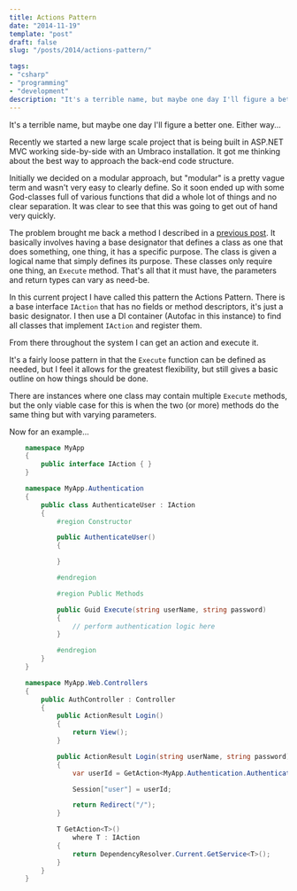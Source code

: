```yaml
---
title: Actions Pattern
date: "2014-11-19"
template: "post"
draft: false
slug: "/posts/2014/actions-pattern/"

tags:
- "csharp"
- "programming"
- "development"
description: "It's a terrible name, but maybe one day I'll figure a better one.  Either way..."
---
```

It's a terrible name, but maybe one day I'll figure a better one.  Either way...

Recently we started a new large scale project that is being built in ASP.NET MVC working side-by-side with an Umbraco installation.  It got me thinking about the best way to approach the back-end code structure.

Initially we decided on a modular approach, but "modular" is a pretty vague term and wasn't very easy to clearly define.  So it soon ended up with some God-classes full of various functions that did a whole lot of things and no clear separation.  It was clear to see that this was going to get out of hand very quickly.

The problem brought me back a method I described in a [previous post](/blog/2013/04/alternative-to-entity-framework-and-the-repository-pattern/).  It basically involves having a base designator that defines a class as one that does something, one thing, it has a specific purpose.  The class is given a logical name that simply defines its purpose.  These classes only require one thing, an `Execute` method.  That's all that it must have, the parameters and return types can vary as need-be.

In this current project I have called this pattern the Actions Pattern.  There is a base interface `IAction` that has no fields or method descriptors, it's just a basic designator.  I then use a DI container (Autofac in this instance) to find all classes that implement `IAction` and register them.

From there throughout the system I can get an action and execute it.

It's a fairly loose pattern in that the `Execute` function can be defined as needed, but I feel it allows for the greatest flexibility, but still gives a basic outline on how things should be done.

There are instances where one class may contain multiple `Execute` methods, but the only viable case for this is when the two (or more) methods do the same thing but with varying parameters.

Now for an example...

```csharp
    namespace MyApp
    {
        public interface IAction { }
    }

    namespace MyApp.Authentication
    {
        public class AuthenticateUser : IAction
        {
            #region Constructor

            public AuthenticateUser()
            {

            }

            #endregion

            #region Public Methods

            public Guid Execute(string userName, string password)
            {
                // perform authentication logic here
            }

            #endregion
        }
    }

    namespace MyApp.Web.Controllers
    {
        public AuthController : Controller
        {
            public ActionResult Login()
            {
                return View();
            }

            public ActionResult Login(string userName, string password)
            {
                var userId = GetAction<MyApp.Authentication.AuthenticateUser>().Execute(userName, password);

                Session["user"] = userId;

                return Redirect("/");
            }

            T GetAction<T>()
                where T : IAction
            {
                return DependencyResolver.Current.GetService<T>();
            }
        }
    }
```